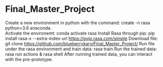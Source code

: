 # Final_Master_Project

Create a new environment in python with the command: create -n rasa python=3.6 anaconda. </br>
Activate the environemt: conda activate rasa
Install Rasa through pip: pip install rasa-x --extra-index-url https://pypi.rasa.com/simple
Download file: git clone https://github.com/blueberrykary/Final_Master_Project/
Run file under the rasa environment and train data: rasa train
Run the trained data: rasa run actions & rasa shell
After running trained data, you can interact with the pre-prototype. 
